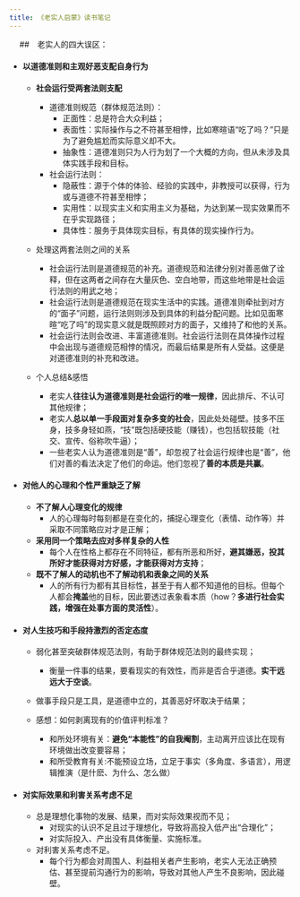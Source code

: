 ```yaml
---
title: 《老实人启蒙》读书笔记
---
```

　
##　老实人的四大误区：
- #### 以道德准则和主观好恶支配自身行为
    - **社会运行受两套法则支配**
        - 道德准则规范（群体规范法则）：
            - 正面性：总是符合大众利益；
            - 表面性：实际操作与之不符甚至相悖，比如寒暄语“吃了吗？”只是为了避免尴尬而实际意义却不大。
            - 抽象性：道德准则只为人行为划了一个大概的方向，但从未涉及具体实践手段和目标。
        <!-- more -->
        - 社会运行法则：
            - 隐蔽性：源于个体的体验、经验的实践中，非教授可以获得，行为或与道德不符甚至相悖；
            - 实用性：以现实主义和实用主义为基础，为达到某一现实效果而不在乎实现路径；
            - 具体性：服务于具体现实目标，有具体的现实操作行为。
    
    - 处理这两套法则之间的关系
        - 社会运行法则是道德规范的补充。道德规范和法律分别对善恶做了诠释，但在这两者之间存在大量灰色、空白地带，而这些地带是社会运行法则的用武之地；
        - 社会运行法则是道德规范在现实生活中的实践。道德准则牵扯到对方的“面子”问题，运行法则则涉及到具体的利益分配问题。比如见面寒暄“吃了吗”的现实意义就是既照顾对方的面子，又维持了和他的关系。
        - 社会运行法则会改进、丰富道德准则。社会运行法则在具体操作过程中会出现与道德规范相悖的情况，而最后结果是所有人受益。这便是对道德准则的补充和改进。

    - 个人总结&感悟
        - 老实人**往往认为道德准则是社会运行的唯一规律**，因此排斥、不认可其他规律；
        - 老实人**总以单一手段面对复杂多变的社会**，因此处处碰壁。技多不压身，技多身轻如燕，“技”既包括硬技能（赚钱），也包括软技能（社交、宣传、俗称吹牛逼）；
        - 一些老实人认为道德准则是“善”，却忽视了社会运行规律也是“善”，他们对善的看法决定了他们的命运。他们忽视了**善的本质是共赢**。
    
- #### 对他人的心理和个性严重缺乏了解
    - **不了解人心理变化的规律**
        - 人的心理每时每刻都是在变化的，捕捉心理变化（表情、动作等）并采取不同策略应对才是正解；
    - **采用同一个策略去应对多样复杂的人性**
        - 每个人在性格上都存在不同特征，都有所恶和所好，**避其嫌恶，投其所好才能获得对方好感，才能获得对方支持**；
    - **既不了解人的动机也不了解动机和表象之间的关系**
        - 人的所有行为都有其目标性，甚至于有人都不知道他的目标。但每个人都会**掩盖**他的目标，因此要透过表象看本质（how？**多进行社会实践，增强在处事方面的灵活性**）。



- #### 对人生技巧和手段持激烈的否定态度
    - 弱化甚至突破群体规范法则，有助于群体规范法则的最终实现；
        - 衡量一件事的结果，要看现实的有效性，而非是否合乎道德。**实干远远大于空谈**。

    - 做事手段只是工具，是道德中立的，其善恶好坏取决于结果；

    - 感想：如何剥离现有的价值评判标准？
        - 和所处环境有关：**避免“本能性”的自我阉割**，主动离开应该比在现有环境做出改变要容易；
        - 和所受教育有关:不能预设立场，立足于事实（多角度、多语言），用逻辑推演（是什麽、为什么、怎么做）

- #### 对实际效果和利害关系考虑不足
    - 总是理想化事物的发展、结果，而对实际效果视而不见；
        - 对现实的认识不足且过于理想化，导致将高投入低产出“合理化”；
        - 对实际投入、产出没有具体衡量、实施标准。
    - 对利害关系考虑不足。
        - 每个行为都会对周围人、利益相关者产生影响，老实人无法正确预估、甚至提前沟通行为的影响，导致对其他人产生不良影响，因此碰壁。